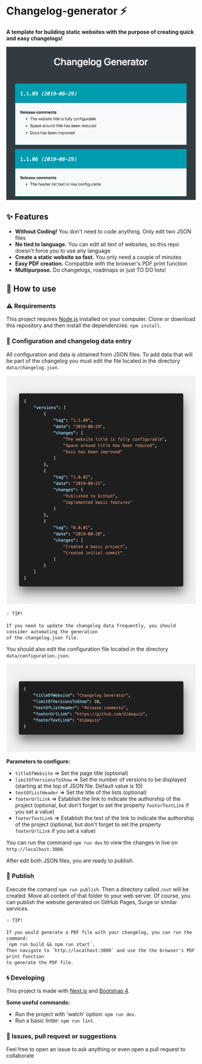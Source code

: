# Changelog-generator ⚡️

**A template for building static websites with the purpose of creating quick and easy changelogs!**

![Preview](./docs-assets/preview.png) 

## ✨ Features

* **Without Coding!** You don't need to code anything. Only edit two JSON files
* **No tied to language.** You can edit all text of websites, so this repo doesn't force you to use any language
* **Create a static website so fast.** You only need a couple of minutes
* **Easy PDF creation.** Compatible with the browser's PDF print function
* **Multipurpose.** Do changelogs, roadmaps or just TO DO lists!


## 🔨 How to use

### ⚠️ Requirements
This project requires [Node.js](https://nodejs.org) installed on your computer.
Clone or download this repository and then install the dependencies: `npm install`.  


### 📝 Configuration and changelog data entry

All configuration and data is obtained from JSON files. 
To add data that will be part of the changelog you must edit the file located in the directory `data/changelog.json`.  

![Preview](./docs-assets/data.png) 

```
💡 TIP! 

If you need to update the changelog data frequently, you should consider automating the generation 
of the changelog.json file.
```

You should also edit the configuration file located in the directory `data/configuration.json`.  

![Preview](./docs-assets/configuration.png) 

**Parameters to configure:** 
* `titleOfWebsite` => Set the page title (optional)
* `limitOfVersionsToShow` => Set the number of versions to be displayed (starting at the top of JSON file. Default value is 10)
* `textOfListHeader` => Set the title of the lists (optional)
* `footerUrlLink` => Establish the link to indicate the authorship of the project (optional, but don't forget to set the property `footerTextLink` if you set a value)
* `footerTextLink` => Establish the text of the link to indicate the authorship of the project (optional, but don't forget to set the property `footerUrlLink` if you set a value)

You can run the command `npm run dev` to view the changes in live on `http://localhost:3000`.

After edit both JSON files, you are ready to publish.


### 🚀 Publish
Execute the comand `npm run publish`. Then a directory called `/out` will be created. Move all content of that folder to your web server. 
Of course, you can publish the website generated on GitHub Pages, Surge or similar services.


```
💡 TIP! 

If you would generate a PDF file with your changelog, you can run the command: 
`npm run build && npm run start`. 
Then navigate to `http://localhost:3000` and use the the browser's PDF print function 
to generate the PDF file.
```


### 🌀 Developing
This project is made with [Next.js](https://nextjs.org) and [Bootstrap 4](https://getbootstrap.com).  

**Some useful commands:**  
* Run the project with 'watch' option: `npm run dev`.    
* Run a basic linter: `npm run lint`.   

### 🐛 Issues, pull request or suggestions
Feel free to open an issue to ask anything or even open a pull request to collaborate

